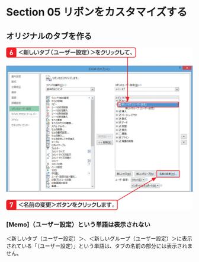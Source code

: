 # Section 05 リボンをカスタマイズする

## オリジナルのタブを作る

![](005.png)

### [Memo]（ユーザー設定）という単語は表示されない

＜新しいタブ（ユーザー設定）＞、＜新しいグループ（ユーザー設定）＞に表示されている「（ユーザー設定）」という単語は、タブの名前の部分には表示されません。
